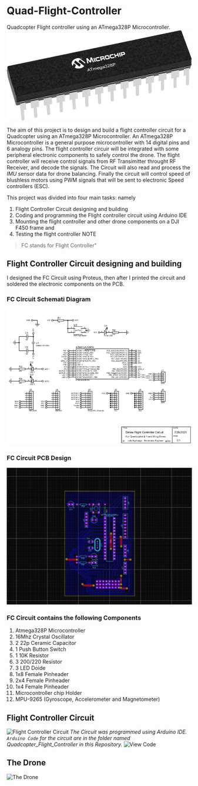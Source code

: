 # Quad-Flight-Controller
Quadcopter Flight controller using an ATmega328P Microcontroller.
![Picture of ATmega328P](https://raw.githubusercontent.com/giulionyakunga/Quad-Flight-Controller/main/ATmega328P.jpg)

The aim of this project is to design and build a flight controller circuit for a Quadcopter using an ATmega328P Microcontroller. An ATmega328P Microcontroller is a general purpose microcontroller with 14 digital pins and 6 analogy pins.
The flight controller circuir will be integrated with some peripheral electronic components to safely control the drone. The flight controller will receive control signals from RF Transimitter throught RF Receiver, and decode the signals. The Circuit will also read and process the *IMU* sensor data for drone balancing. Finally the circuit will control speed of blushless motors using PWM signals that will be sent to electronic Speed controllers (ESC).

This project was divided into four main tasks: namely
  1. Flight Controller Circuit designing and building
  2. Coding and programming the Flight controller circuit using Arduino IDE
  3. Mounting the flight controller and other drone components on a DJI F450 frame and
  4. Testing the flight controller 
NOTE
> FC stands for Flight Controller"

## Flight Controller Circuit designing and building
I designed the FC Circuit using Proteus, then after I printed the circuit and soldered the electronic components on the PCB.
### FC Circuit Schemati Diagram
![Flight Controller Schematic Circuit Diagram](https://raw.githubusercontent.com/giulionyakunga/Quad-Flight-Controller/main/Flight%20Controller%20Schematic%20Circuit%20Diagram.png)
### FC Circuit PCB Design
![Flight Controller PCB Design](https://raw.githubusercontent.com/giulionyakunga/Quad-Flight-Controller/main/Flight%20Controller%20PCB%20Design.jpg)

### FC Circuit contains the following Components
1. Atmega328P Microcontroller
2. 16Mhz Crystal Oscillator
3. 2 22p Ceramic Capacitor
4. 1 Push Button Switch
5. 1 10K Resistor
6. 3 200/220 Resistor
7. 3 LED Doide
8. 1x8 Female Pinheader
9. 2x4 Female Pinheader
10. 1x4 Female Pinheader
11. Microcontroller chip Holder
12. MPU-9265 (Gyroscope, Accelerometer and Magnetometer)

## Flight Controller Circuit
![Flight Controller Circuit](https://raw.githubusercontent.com/giulionyakunga/Quad-Flight-Controller/main/Flight%20Controller%20Circuit.jpg)
*The Circuit was programmed using Arduino IDE. ```Arduino Code``` for the circuit are in the folder named Quadcopter_Flight_Controller in this Repository.* ![View Code](https://github.com/giulionyakunga/Quad-Flight-Controller/blob/main/Quadcopter_Flight_Controller/Quadcopter_Flight_Controller.ino)


## The Drone
![The Drone](https://raw.githubusercontent.com/giulionyakunga/Quad-Flight-Controller/main/Drone.jpg)
